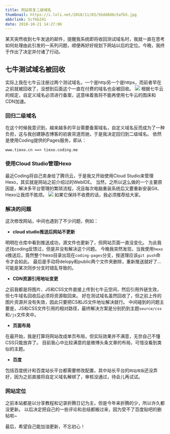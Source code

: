 ```yaml
---
title: 网站恢复二级域名
thumbnail: https://i.loli.net/2018/11/03/5bdd8d8c5afb5.jpg
abbrlink: 5cf6b291
date: 2018-10-21 14:27:06
---
```

某天突然收到七牛发送的邮件，提醒我系统即将收回测试域名时，我就一直在思考如何处理由此引发的一系列问题，顺便再好好规划下网站以后的定位。今晚，我终于作出了决定并付诸了行动。
<!--more-->
## 七牛测试域名被回收

实际上我在七牛云注册过两个测试域名，一个是http另一个是https，而前者早在之前就被回收了，没想到后面这个一直在付费的域名也会被回收。
![](https://ws1.sinaimg.cn/large/902eb75fgy1fwg7yapzeyj20tb12176l.jpg)
根据七牛云的规定，自定义域名必须进行备案，这意味着我将不能再使用七牛云的图床和CDN加速。

### 回归二级域名

在这个时候我意识到，越来越多的平台需要备案域名，自定义域名反而成为了一种负担，这与我创建静态博客的初衷背道而驰，于是我决定回归到二级域名。
依然是使用Coding提供的Pages服务，即从：

```
www.tiexo.cn ==> tiexo.coding.me
```

### 使用Cloud Studio管理Hexo

最近Coding将自己卖身给了腾讯云，于是我又开始使用Cloud Studio来管理Hexo，其实就是网站之前介绍过的WebIDE。
当然，之所以这么做的一个主要原因是，解决多平台管理的繁琐流程，况且每次电脑重装系统后又要重新安装Git、Hexo让我烦不胜烦。
![](https://ws1.sinaimg.cn/large/902eb75fgy1fwg8dm0gvcj21h50obwoy.jpg)
如果它保持不收费的话，我必须推荐给大家。

### 解决的问题

这次修改网站，中间也遇到了不少问题，例如：

- **cloud studio推送后网站不更新**

明明在仓库中看到推送成功，源文件也更新了，但网站页面一直没变化。
为此我还找coding反馈过，但是并没有解决这个问题。
今晚我突然发现，当我使用`hexo d`推送后，竟然整个hexo目录出现在`coding-pages`分支，按道理应该`git push`命令才会如此。
最后是手动将delopy和public两个文件夹删除，重新推送就好了...可能是某次同步分支时错乱导致的。

- **CDN资源引用地址变更**

之前我都是将图片、JS和CSS文件直接上传到七牛云空间，然后引用外链生效，但七牛域名回收后必须将资源取回来。
好在测试域名虽然回收了，但之前上传的图片资源并没有失效，因此只要把CS和JS文件地址解决就行。
中间碰到的问题主要是，JS和CSS文件引用的相对路径，最终解决方案是分别扔到主题`source/css`和`/js`文件夹中。

- **页面布局**

在最开始，我是打算将网站改成单页布局，但实际效果并不满意，无奈自己不懂CSS只能放弃了。
目前我心中比较满意的是微博头条文章的布局，可惜没看到类似的主题。

- **百度**

包括百度统计和百度站长平台都需要修改配置，其中站长平台的`网站改版`还没弄好，因为之前直接将自定义域名解绑了，审核没通过，待会儿再试试。

### 网站定位

之前本站都是以分享教程和记录折腾日记为主，但是今年来折腾的少，所以许久都没更新。
以后决定把自己的一些评论和总结都搬过来，因为受不了百度贴吧的删帖啦~

最后，希望自己能加油更新，不忘初心！